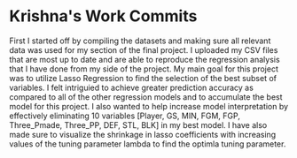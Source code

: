 # Krishna's Work Commits

First I started off by compiling the datasets and making sure all relevant data was used for my section of the final project. I uploaded my CSV files that are most up to date and are able to reproduce the regression analysis that I have done from my side of the project. My main goal for this project was to utilize Lasso Regression to find the selection of the best subset of variables. I felt intriguied to achieve greater prediction accuracy as compared to all of the other regression models and to accumulate the best model for this project. I also wanted to help increase model interpretation by effectively eliminating 10 variables [Player, GS, MIN, FGM, FGP, Three_Pmade, Three_PP, DEF, STL, BLK] in my best model. I have also made sure to visualize the shrinkage in lasso coefficients with increasing values of the tuning parameter lambda to find the optimla tuning parameter. 



